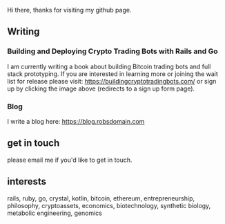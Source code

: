 Hi there, thanks for visiting my github page. 

## Writing

### Building and Deploying Crypto Trading Bots with Rails and Go
I am currently writing a book about building Bitcoin trading bots and full stack prototyping. If you are interested in learning more or joining the wait list for release please visit: https://buildingcryptotradingbots.com/ or sign up by clicking the image above (redirects to a sign up form page).

### Blog
I write a blog here: https://blog.robsdomain.com

## get in touch

please email me if you'd like to get in touch.

## interests

rails, ruby, go, crystal, kotlin, bitcoin, ethereum, entrepreneurship, philosophy, cryptoassets, economics, biotechnology, synthetic biology, metabolic engineering, genomics
